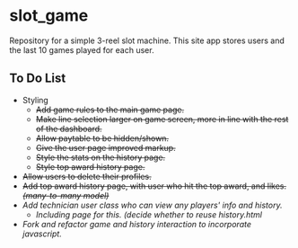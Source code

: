 # slot_game

Repository for a simple 3-reel slot machine. This site app stores users and the last 10 games played for each user.

## To Do List
- Styling
  - ~~Add game rules to the main game page.~~
  - ~~Make line selection larger on game screen, more in line with the rest of the dashboard.~~
  - ~~Allow paytable to be hidden/shown.~~
  - ~~Give the user page improved markup.~~
  - ~~Style the stats on the history page.~~
  - ~~Style top award history page.~~
- ~~Allow users to delete their profiles.~~
- ~~Add top award history page, with user who hit the top award, and likes. _(many-to-many model)_~~
- _Add technician user class who can view any players' info and history._
  - _Including page for this. (decide whether to reuse history.html_
- _Fork and refactor game and history interaction to incorporate javascript._
